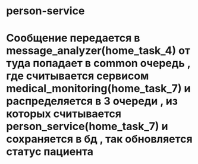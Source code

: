 # person-service
<h1>Сообщение передается в message_analyzer(home_task_4) от туда попадает в common очередь , где считывается сервисом medical_monitoring(home_task_7) и распределяется в 3 очереди ,
из которых считывается person_service(home_task_7) и сохраняется в бд , так обновляется статус пациента </h1>
